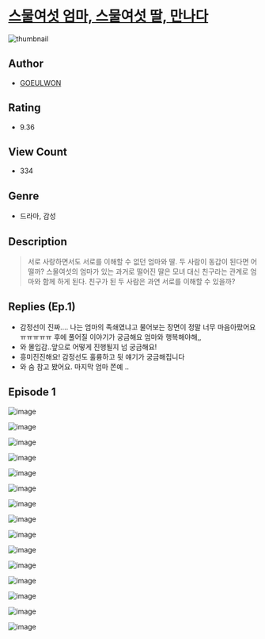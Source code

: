 # [스물여섯 엄마, 스물여섯 딸, 만나다](https://comic.naver.com/challenge/list?titleId=810417)
![thumbnail](https://image-comic.pstatic.net/user_contents_data/challenge_comic/2023/05/23/272419/upload_7004611676615304801_480x623.jpeg)

## Author
- [GOEULWON](https://comic.naver.com/artistTitle?id=272419)

## Rating
- 9.36

## View Count
- 334

## Genre
- 드라마, 감성

## Description
> 서로 사랑하면서도 서로를 이해할 수 없던 엄마와 딸. 두 사람이 동갑이 된다면 어떨까? 스물여섯의 엄마가 있는 과거로 떨어진 딸은 모녀 대신 친구라는 관계로 엄마와 함께 하게 된다. 친구가 된 두 사람은 과연 서로를 이해할 수 있을까?

## Replies (Ep.1)
- 감정선이 진짜.... 나는 엄마의 족쇄였냐고 물어보는 장면이 정말 너무 마음아팠어요ㅠㅠㅠㅠㅠ 후에 풀어질 이야기가 궁금해요 엄마와 행복해야해,,
- 와 몰입감..앞으로 어떻게 진행될지 넘 궁금해요!
- 흥미진진해요! 감정선도 훌륭하고 뒷 얘기가 궁금해집니다
- 와 숨 참고 봤어요. 마지막 엄마 쫀예 ..

## Episode 1
![image](https://image-comic.pstatic.net/user_contents_data/challenge_comic/2023/05/23/272419/upload_3544953239174721588.jpeg)

![image](https://image-comic.pstatic.net/user_contents_data/challenge_comic/2023/05/26/272419/upload_3544385928957092918.jpeg)

![image](https://image-comic.pstatic.net/user_contents_data/challenge_comic/2023/05/23/272419/upload_3760897533320116326.jpeg)

![image](https://image-comic.pstatic.net/user_contents_data/challenge_comic/2023/05/23/272419/upload_3703193887438876983.jpeg)

![image](https://image-comic.pstatic.net/user_contents_data/challenge_comic/2023/05/23/272419/upload_3905799777693479218.jpeg)

![image](https://image-comic.pstatic.net/user_contents_data/challenge_comic/2023/05/23/272419/upload_7077741294476747829.jpeg)

![image](https://image-comic.pstatic.net/user_contents_data/challenge_comic/2023/05/23/272419/upload_3832899970602721893.jpeg)

![image](https://image-comic.pstatic.net/user_contents_data/challenge_comic/2023/05/23/272419/upload_3619036172215399989.jpeg)

![image](https://image-comic.pstatic.net/user_contents_data/challenge_comic/2023/05/23/272419/upload_7076952038314435686.jpeg)

![image](https://image-comic.pstatic.net/user_contents_data/challenge_comic/2023/05/23/272419/upload_3760564208676463665.jpeg)

![image](https://image-comic.pstatic.net/user_contents_data/challenge_comic/2023/05/23/272419/upload_3833515672096422201.jpeg)

![image](https://image-comic.pstatic.net/user_contents_data/challenge_comic/2023/05/23/272419/upload_3774410534735471414.jpeg)

![image](https://image-comic.pstatic.net/user_contents_data/challenge_comic/2023/05/23/272419/upload_7291386488286228786.jpeg)

![image](https://image-comic.pstatic.net/user_contents_data/challenge_comic/2023/05/23/272419/upload_7075779761437553764.jpeg)

![image](https://image-comic.pstatic.net/user_contents_data/challenge_comic/2023/05/23/272419/upload_7306305551227499573.jpeg)
